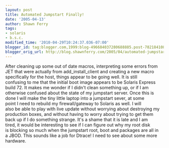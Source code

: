 ```yaml
---
layout: post
title: Automated Jumpstart Finally!
date: '2005-04-13'
author: Shawn Ferry
tags:
- solaris
- b.s.c.
modified_time: '2010-04-29T10:24:37.036-07:00'
blogger_id: tag:blogger.com,1999:blog-496684037280688885.post-7821841088973334052
blogger_orig_url: http://blog.shawnferry.com/2005/04/automated-jumpstart-finally.html
---
```


After cleaning up some out of date macros, interpreting some errors from  
JET that were actually from add_install_client and creating a new macro  
specifically for the host, things appear to be going well. It is still  
confusing to me that the initial boot image appears to be Solaris Express  
build 72. It makes me wonder if I didn't clean something up, or if I am  
otherwise confused about the state of my jumpstart server. Once this is  
done I will make the tiny little laptop into a jumpstart sever, at some  
point I need to rebuild my firewall/gateway to Solaris as well. I will  
also be able to play with live update without worrying about destroying my  
production boxes, and without having to worry about trying to get them  
back up if I do something strange. It's a shame that it is late and I am  
tired, it would be interesting to see if I can figure out why my root disk  
is blocking so much when the jumpstart root, boot and packages are all in  
a JBOD. This sounds like a job for Dtrace! I need to see about some more  
hardware.  

